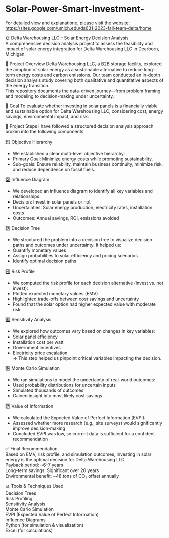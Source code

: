 # Solar-Power-Smart-Investment-
For detailed view and explanatione, please visit the website: https://sites.google.com/umich.edu/ds631-2023-fall-team-delta/home

🌞 Delta Warehousing LLC – Solar Energy Decision Analysis<br>
A comprehensive decision analysis project to assess the feasibility and impact of solar energy integration for Delta Warehousing LLC in Dearborn, Michigan.

📘 Project Overview
Delta Warehousing LLC, a B2B storage facility, explored the adoption of solar energy as a sustainable alternative to reduce long-term energy costs and carbon emissions. Our team conducted an in-depth decision analysis study covering both qualitative and quantitative aspects of the energy transition.<br>
This repository documents the data-driven journey—from problem framing and modeling to decision-making under uncertainty.

🚀 Goal
To evaluate whether investing in solar panels is a financially viable and sustainable option for Delta Warehousing LLC, considering cost, energy savings, environmental impact, and risk.

📌 Project Steps
I have followed a structured decision analysis approach broken into the following components:

1️⃣ Objective Hierarchy
- We established a clear multi-level objective hierarchy:
- Primary Goal: Minimize energy costs while promoting sustainability.
- Sub-goals: Ensure reliability, maintain business continuity, minimize risk, and reduce dependence on fossil fuels.

2️⃣ Influence Diagram
- We developed an influence diagram to identify all key variables and relationships:
- Decision: Invest in solar panels or not
- Uncertainties: Solar energy production, electricity rates, installation costs
- Outcomes: Annual savings, ROI, emissions avoided

3️⃣ Decision Tree
- We structured the problem into a decision tree to visualize decision paths and outcomes under uncertainty. It helped us:
- Quantify monetary values
- Assign probabilities to solar efficiency and pricing scenarios
- Identify optimal decision paths

4️⃣ Risk Profile
- We computed the risk profile for each decision alternative (invest vs. not invest):
- Plotted expected monetary values (EMV)
- Highlighted trade-offs between cost savings and uncertainty
- Found that the solar option had higher expected value with moderate risk

5️⃣ Sensitivity Analysis
- We explored how outcomes vary based on changes in key variables:
- Solar panel efficiency
- Installation cost per watt
- Government incentives
- Electricity price escalation<br>
→ This step helped us pinpoint critical variables impacting the decision.

6️⃣ Monte Carlo Simulation
- We ran simulations to model the uncertainty of real-world outcomes:
- Used probability distributions for uncertain inputs
- Simulated thousands of outcomes
- Gained insight into most likely cost savings

7️⃣ Value of Information
- We calculated the Expected Value of Perfect Information (EVPI):
- Assessed whether more research (e.g., site surveys) would significantly improve decision-making
- Concluded EVPI was low, so current data is sufficient for a confident recommendation

✅ Final Recommendation<br>
Based on EMV, risk profile, and simulation outcomes, investing in solar energy is the optimal decision for Delta Warehousing LLC.<br>
Payback period: ~6–7 years<br>
Long-term savings: Significant over 20 years<br>
Environmental benefit: ~48 tons of CO₂ offset annually<br>

📊 Tools & Techniques Used<br>
Decision Trees<br>
Risk Profiling<br>
Sensitivity Analysis<br>
Monte Carlo Simulation<br>
EVPI (Expected Value of Perfect Information)<br>
Influence Diagrams<br>
Python (for simulation & visualization)<br>
Excel (for calculations)<br>


